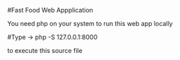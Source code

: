 #Fast Food Web Appplication


You need php on your system to run this web app locally

#Type -> php -S 127.0.0.1:8000  

to execute this source file

